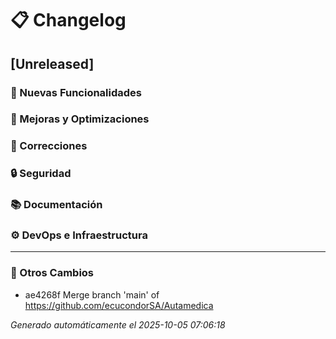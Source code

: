 # 📋 Changelog

## [Unreleased]

### 🚀 Nuevas Funcionalidades

### 🔧 Mejoras y Optimizaciones

### 🐛 Correcciones

### 🔒 Seguridad

### 📚 Documentación

### ⚙️ DevOps e Infraestructura

---

### 🔄 Otros Cambios
- ae4268f Merge branch 'main' of https://github.com/ecucondorSA/Autamedica

*Generado automáticamente el 2025-10-05 07:06:18*
